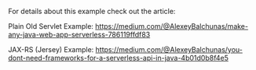 For details about this example check out the article:

Plain Old Servlet Example: https://medium.com/@AlexeyBalchunas/make-any-java-web-app-serverless-786119ffdf83

JAX-RS (Jersey) Example: https://medium.com/@AlexeyBalchunas/you-dont-need-frameworks-for-a-serverless-api-in-java-4b01d0b8f4e5
